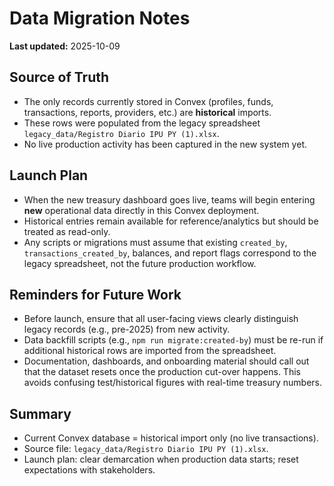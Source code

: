 # Data Migration Notes

**Last updated:** 2025-10-09

## Source of Truth

- The only records currently stored in Convex (profiles, funds, transactions, reports, providers, etc.) are **historical** imports.
- These rows were populated from the legacy spreadsheet `legacy_data/Registro Diario IPU PY (1).xlsx`.
- No live production activity has been captured in the new system yet.

## Launch Plan

- When the new treasury dashboard goes live, teams will begin entering **new** operational data directly in this Convex deployment.
- Historical entries remain available for reference/analytics but should be treated as read-only.
- Any scripts or migrations must assume that existing `created_by`, `transactions_created_by`, balances, and report flags correspond to the legacy spreadsheet, not the future production workflow.

## Reminders for Future Work

- Before launch, ensure that all user-facing views clearly distinguish legacy records (e.g., pre-2025) from new activity.
- Data backfill scripts (e.g., `npm run migrate:created-by`) must be re-run if additional historical rows are imported from the spreadsheet.
- Documentation, dashboards, and onboarding material should call out that the dataset resets once the production cut-over happens. This avoids confusing test/historical figures with real-time treasury numbers.

## Summary

- Current Convex database = historical import only (no live transactions).
- Source file: `legacy_data/Registro Diario IPU PY (1).xlsx`.
- Launch plan: clear demarcation when production data starts; reset expectations with stakeholders.

